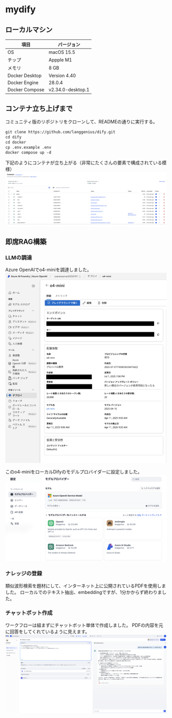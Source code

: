 # mydify

## ローカルマシン
|項目|バージョン|
|---|---|
|OS|macOS 15.5|
|チップ|Appple M1|
|メモリ|8 GB|
|Docker Desktop|Version 4.40|
|Docker Engine|28.0.4|
|Docker Compose|v2.34.0-desktop.1|

## コンテナ立ち上げまで
コミュニティ版のリポジトリをクローンして、READMEの通りに実行する。
```
git clone https://github.com/langgenius/dify.git
cd dify
cd docker
cp .env.example .env
docker compose up -d
```
下記のようにコンテナが立ち上がる（非常にたくさんの要素で構成されている模様）
!["containers"](images/containers.png)

## 即席RAG構築
### LLMの調達
Azure OpenAIでo4-miniを調達しました。
!["llm"](images/llm.png)

このo4-miniをローカルDifyのモデルプロバイダーに設定しました。
!["model_provider"](images/model_provider.png)

### ナレッジの登録
類似波形検索を題材にして、インターネット上に公開されているPDFを使用しました。
ローカルでのテキスト抽出、embeddingですが、1分かからず終わりました。

### チャットボット作成
ワークフローは組まずにチャットボット単体で作成しました。
PDFの内容を元に回答をしてくれているように見えます。
!["chatbot"](images/chatbot.png)

